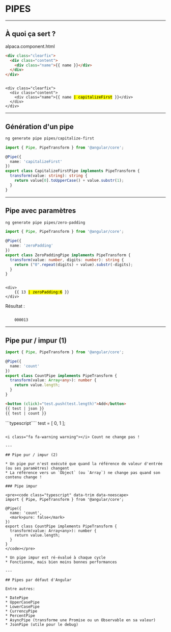 # PIPES

<div class="pipe-logo"></div>

---

## À quoi ça sert ?

<div class="filename">alpaca.component.html</div>

```html
<div class="clearfix">
  <div class="content">
    <div class="name">{{ name }}</div>
  </div>
</div>
```

<pre><code class="html" data-trim data-noescape>
&lt;div class="clearfix">
  &lt;div class="content">
    &lt;div class="name">{{ name <mark>| capitalizeFirst</mark> }}&lt;/div>
  &lt;/div>
&lt;/div>
</code></pre>

---

## Génération d'un pipe

```bash
ng generate pipe pipes/capitalize-first
```

```typescript
import { Pipe, PipeTransform } from '@angular/core';

@Pipe({
  name: 'capitalizeFirst'
})
export class CapitalizeFirstPipe implements PipeTransform {
  transform(value: string): string {
    return value[0].toUpperCase() + value.substr(1);
  }
}
```

---

## Pipe avec paramètres

```bash
ng generate pipe pipes/zero-padding
```

```typescript
import { Pipe, PipeTransform } from '@angular/core';

@Pipe({
  name: 'zeroPadding'
})
export class ZeroPaddingPipe implements PipeTransform {
  transform(value: number, digits: number): string {
    return ("0".repeat(digits) + value).substr(-digits);
  }
}
```

<pre><code class="html" data-trim data-noescape>
&lt;div>
    {{ 13 <mark>| zeroPadding:6</mark> }}
&lt;/div>
</code></pre>

Résultat :

<pre><code class="html" data-trim data-noescape>
    000013
</code></pre>

---

## Pipe pur / impur (1)

```typescript
import { Pipe, PipeTransform } from '@angular/core';

@Pipe({
  name: 'count'
})
export class CountPipe implements PipeTransform {
  transform(value: Array<any>): number {
    return value.length;
  }
}
```

```html
<button (click)="test.push(test.length)">Add</button>
{{ test | json }}
{{ test | count }}
```
```typescript````
test = [ 0, 1 ];
```

<i class="fa fa-warning warning"></i> Count ne change pas !

---

## Pipe pur / impur (2)

* Un pipe pur n'est exécuté que quand la référence de valeur d'entrée (ou ses paramètres) changent
* La référence vers un `Object` (ou `Array`) ne change pas quand son contenu change !

### Pipe impur

<pre><code class="typescript" data-trim data-noescape>
import { Pipe, PipeTransform } from '@angular/core';

@Pipe({
  name: 'count',
  <mark>pure: false</mark>
})
export class CountPipe implements PipeTransform {
  transform(value: Array<any>): number {
    return value.length;
  }
}
</code></pre>

* Un pipe impur est ré-évalué à chaque cycle
* Fonctionne, mais bien moins bonnes performances

---

## Pipes par défaut d'Angular

Entre autres:

* DatePipe
* UpperCasePipe
* LowerCasePipe
* CurrencyPipe
* PercentPipe
* AsyncPipe (transforme une Promise ou un Observable en sa valeur)
* JsonPipe (utile pour le debug)

